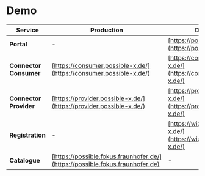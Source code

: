 # Demo 

| Service     | Production    | Development |
| ----------- | ------------- | ----------- |
| **Portal**                    | - | [https://portal.possible-x.de/](https://portal.possible-x.de/) |
| **Connector Consumer**        | [https://consumer.possible-x.de/](https://consumer.possible-x.de/) | [https://consumer.dev.possible-x.de/](https://consumer.dev.possible-x.de/) |
| **Connector Provider**        | [https://provider.possible-x.de/](https://provider.possible-x.de/) | [https://provider.dev.possible-x.de/](https://provider.dev.possible-x.de/) |
| **Registration**              | - |[https://wizard.dev.possible-x.de/](https://wizard.dev.possible-x.de/)|
| **Catalogue**                 | [https://possible.fokus.fraunhofer.de/](https://possible.fokus.fraunhofer.de)|  - |

